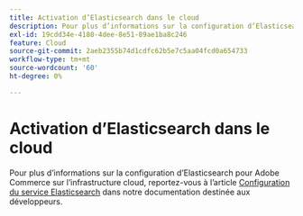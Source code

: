 ```yaml
---
title: Activation d’Elasticsearch dans le cloud
description: Pour plus d’informations sur la configuration d’Elasticsearch pour Adobe Commerce sur l’infrastructure cloud, reportez-vous à l’article [Configuration du service Elasticsearch](https://experienceleague.adobe.com/en/docs/commerce-cloud-service/user-guide/configure/service/elasticsearch) de notre documentation destinée aux développeurs.
exl-id: 19cdd34e-4180-4dee-8e51-89ae1ba8c246
feature: Cloud
source-git-commit: 2aeb2355b74d1cdfc62b5e7c5aa04fcd0a654733
workflow-type: tm+mt
source-wordcount: '60'
ht-degree: 0%

---
```


# Activation d’Elasticsearch dans le cloud

Pour plus d’informations sur la configuration d’Elasticsearch pour Adobe Commerce sur l’infrastructure cloud, reportez-vous à l’article [Configuration du service Elasticsearch](https://experienceleague.adobe.com/en/docs/commerce-cloud-service/user-guide/configure/service/elasticsearch) dans notre documentation destinée aux développeurs.

